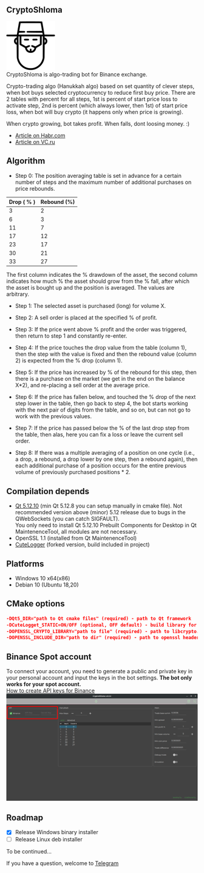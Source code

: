 ## CryptoShloma
![Logo](rabbi.png)<br>
CryptoShloma is algo-trading bot for Binance exchange.

Crypto-trading algo (Hanukkah algo) based on set quantity of clever steps, when bot buys selected cryptocurrency to reduce first buy price. There are 2 tables with percent for all steps, 1st is percent of start price loss to activate step, 2nd is percent (which always lower, then 1st) of start price loss, when bot will buy crypto (it happens only when price is growing).

When crypto growing, bot takes profit. When falls, dont loosing money. :)

* [Article on Habr.com](https://habr.com/ru/sandbox/148944)
* [Article on VC.ru](https://vc.ru/u/689296-man-k28/195465-algo-treyding-bot-cryptoshloma)

## Algorithm

* Step 0: The position averaging table is set in advance for a certain number of steps and the maximum number of additional purchases on price rebounds.

| Drop ( % ) | Rebound (%) |
| ---------- | ----------- |
| 3          | 2           |
| 6          | 3           |
| 11         | 7           |
| 17         | 12          |
| 23         | 17          |
| 30         | 21          |
| 33         | 27          |

The first column indicates the % drawdown of the asset, the second column indicates how much % the asset should grow from the % fall, after which the asset is bought up and the position is averaged. The values are arbitrary.

* Step 1: The selected asset is purchased (long) for volume X.

* Step 2: A sell order is placed at the specified % of profit.

* Step 3: If the price went above % profit and the order was triggered, then return to step 1 and constantly re-enter.

* Step 4: If the price touches the drop value from the table (column 1), then the step with the value is fixed and then the rebound value (column 2) is expected from the % drop (column 1).

* Step 5: If the price has increased by % of the rebound for this step, then there is a purchase on the market (we get in the end on the balance X*2), and re-placing a sell order at the average price.

* Step 6: If the price has fallen below, and touched the % drop of the next step lower in the table, then go back to step 4, the bot starts working with the next pair of digits from the table, and so on, but can not go to work with the previous values.

* Step 7: If the price has passed below the % of the last drop step from the table, then alas, here you can fix a loss or leave the current sell order.

* Step 8: If there was a multiple averaging of a position on one cycle (i.e., a drop, a rebound, a drop lower by one step, then a rebound again), then each additional purchase of a position occurs for the entire previous volume of previously purchased positions * 2.

## Compilation depends

* [Qt 5.12.10](https://www.qt.io/download-open-source) (min Qt 5.12.8 you can setup manually in cmake file). Not recommended version above (minor) 5.12 release due to bugs in the QWebSockets (you can catch SIGFAULT). <br>You only need to install Qt 5.12.10 Prebuilt Components for Desktop in Qt MaintenenceTool, all modules are not necessary.
* OpenSSL 1.1 (installed from Qt MaintenenceTool)
* [CuteLogger](https://github.com/man-k28/CuteLogger) (forked version, build included in project)

## Platforms
* Windows 10 x64(x86)
* Debian 10 (Ubuntu 18,20)

## CMake options
```cmake
-DQt5_DIR="path to Qt cmake files" (required) - path to Qt framework
-DCuteLogget_STATIC=ON/OFF (optional, OFF default) - build library for static or shared linking
-DOPENSSL_CRYPTO_LIBRARY="path to file" (required) - path to libcrypto.so (libcrypto.dll for WIN)
-DOPENSSL_INCLUDE_DIR="path to dir" (required) - path to openssl headers
```
## Binance **Spot** account
To connect your account, you need to generate a public and private key in your personal account and input the keys in the bot settings. **The bot only works for your spot account.**<br>
[How to create API keys for Binance](https://www.binance.com/en/support/articles/360002502072-How-to-create-API)<br>
![Binance API account settings](enter_account.png)

## Roadmap
- [x] Release Windows binary installer
- [ ] Release Linux deb installer

To be continued...

If you have a question, welcome to [Telegram](https://t.me/cryptoshloma)
